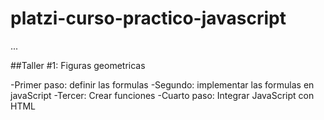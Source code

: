 # platzi-curso-practico-javascript


...

##Taller #1: Figuras geometricas

-Primer paso: definir las formulas
-Segundo: implementar las formulas en javaScript
-Tercer: Crear funciones
-Cuarto paso: Integrar JavaScript con HTML